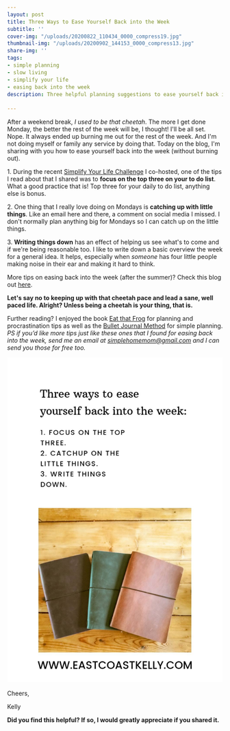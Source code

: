 ```yaml
---
layout: post
title: Three Ways to Ease Yourself Back into the Week
subtitle: ''
cover-img: "/uploads/20200822_110434_0000_compress19.jpg"
thumbnail-img: "/uploads/20200902_144153_0000_compress13.jpg"
share-img: ''
tags:
- simple planning
- slow living
- simplify your life
- easing back into the week
description: Three helpful planning suggestions to ease yourself back into the week.

---
```

After a weekend break, _I used to be that cheetah_. The more I get done Monday, the better the rest of the week will be, I thought! I'll be all set. Nope. It always ended up burning me out for the rest of the week. And I'm not doing myself or family any service by doing that. ⁣Today on the blog, I'm sharing with you how to ease yourself back into the week (without burning out).   
   
1\. During the recent [Simplify Your Life Challenge](https://www.instagram.com/p/CDblvMVpJny/) I co-hosted, one of the tips I read about that I shared was to **focus on the top three on your to do list**. What a good practice that is! Top three for your daily to do list, anything else is bonus.  
   
2\. One thing that I really love doing on Mondays is **catching up with little things**. Like an email here and there, a comment on social media I missed. I don't normally plan anything big for Mondays so I can catch up on the little things.   
   
3\. **Writing things down** has an effect of helping us see what's to come and if we're being reasonable too. I like to write down a basic overview the week for a general idea. It helps, especially when *someone* has four little people making noise in their ear and making it hard to think.   
   
More tips on easing back into the week (after the summer)? Check this blog out [here](https://www.theauthenticpath.com/8-tips-for-easing-back-into-the-work-week-after-summer-vacation).   
   
**Let's say no to keeping up with that cheetah pace and lead a sane, well paced life. Alright? Unless being a cheetah is your thing, that is.**   
   
Further reading? I enjoyed the book [Eat that Frog](https://amzn.to/2DmKOdX) for planning and procrastination tips as well as the [Bullet Journal Method](https://amzn.to/3fB51uF) for simple planning.  
_PS if you’d like more tips just like these ones that I found for easing back into the week, send me an email at_ [_simplehomemom@gmail.com_](mailto:eastcoastkellyb@gmail.com) _and I can send you those for free too._

![An image overview of the blog and three planners.](/uploads/20200902_144750_0000_compress96.jpg "journals3")

Cheers,

Kelly

**Did you find this helpful? If so, I would greatly appreciate if you shared it.**